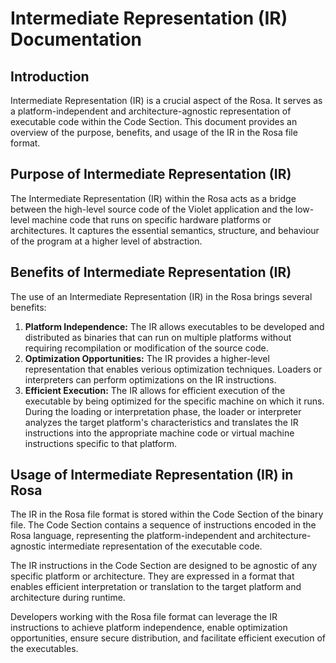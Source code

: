 # Intermediate Representation (IR) Documentation

## Introduction
Intermediate Representation (IR) is a crucial aspect of the Rosa.
It serves as a platform-independent and architecture-agnostic representation of
executable code within the Code Section. This document provides an overview of
the purpose, benefits, and usage of the IR in the Rosa file format.

## Purpose of Intermediate Representation (IR)
The Intermediate Representation (IR) within the Rosa acts as a bridge between
the high-level source code of the Violet application and the low-level machine
code that runs on specific hardware platforms or architectures. It captures the
essential semantics, structure, and behaviour of the program at a higher level
of abstraction.

## Benefits of Intermediate Representation (IR)
The use of an Intermediate Representation (IR) in the Rosa brings several benefits:

1. **Platform Independence:** The IR allows executables to be developed and distributed as binaries that can run on multiple platforms without requiring recompilation or modification of the source code.
2. **Optimization Opportunities:** The IR provides a higher-level representation that enables verious optimization techniques. Loaders or interpreters can perform optimizations on the IR instructions.
3. **Efficient Execution:** The IR allows for efficient execution of the executable by being optimized for the specific machine on which it runs. During the loading or interpretation phase, the loader or interpreter analyzes the target platform's characteristics and translates the IR instructions into the appropriate machine code or virtual machine instructions specific to that platform.

## Usage of Intermediate Representation (IR) in Rosa
The IR in the Rosa file format is stored within the Code Section of the binary file.
The Code Section contains a sequence of instructions encoded in the Rosa language,
representing the platform-independent and architecture-agnostic intermediate representation of the executable code.

The IR instructions in the Code Section are designed to be agnostic of any specific
platform or architecture. They are expressed in a format that enables efficient 
interpretation or translation to the target platform and architecture during runtime.

Developers working with the Rosa file format can leverage the IR instructions to achieve
platform independence, enable optimization opportunities, ensure secure distribution, and
facilitate efficient execution of the executables.
